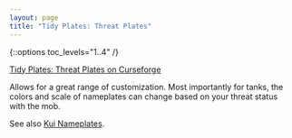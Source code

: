 ```yaml
---
layout: page
title: "Tidy Plates: Threat Plates"
---
```

{::options toc_levels="1..4" /}

[Tidy Plates: Threat Plates on Curseforge](https://www.curseforge.com/wow/addons/tidy-plates-threat-plates)

Allows for a great range of customization. Most importantly for tanks, the colors and scale of nameplates can change based on your threat status with the mob.

See also [Kui Nameplates](/ui-mods/kui-nameplates).
